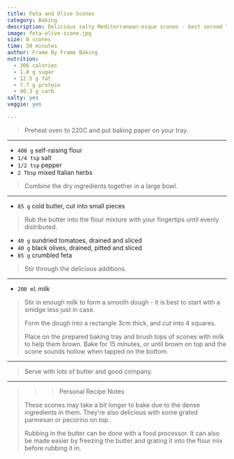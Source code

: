 ```yaml
---
title: Feta and Olive Scones
category: Baking
description: Delicious salty Mediterranean-esque scones - best served lathered in butter.
image: feta-olive-scone.jpg
size: 8 scones
time: 30 minutes
author: Frame By Frame Baking
nutrition:
  - 306 calories
  - 1.8 g sugar
  - 12.5 g fat
  - 7.7 g protein
  - 40.3 g carb
salty: yes
veggie: yes

---
```


> Preheat oven to 220C and put baking paper on your tray.

---

* `400 g` self-raising flour
* `1/4 tsp` salt
* `1/2 tsp` pepper
* `2 Tbsp` mixed Italian herbs 

> Combine the dry ingredients together in a large bowl.

---

* `85 g` cold butter, cut into small pieces

> Rub the butter into the flour mixture with your fingertips until evenly distributed.

* `40 g` sundried tomatoes, drained and sliced
* `40 g` black olives, drained, pitted and sliced
* `85 g` crumbled feta

> Stir through the delicious additions. 

---

* `200 ml` milk

> Stir in enough milk to form a smooth dough - it is best to start with a smidge less just in case. 
>
> Form the dough into a rectangle 3cm thick, and cut into 4 squares.
>
> Place on the prepared baking tray and brush tops of scones with milk to help them brown. Bake for 15 minutes, or until brown on top and the scone sounds hollow when tapped on the bottom. 

---

> Serve with lots of butter and good company. 

---

>>> Personal Recipe Notes
>
> These scones may take a bit longer to bake due to the dense ingredients in them. They're also delicious with some grated parmesan or pecorino on top.  
>
> Rubbing in the butter can be done with a food processor. It can also be made easier by freezing the butter and grating it into the flour mix before rubbing it in. 
